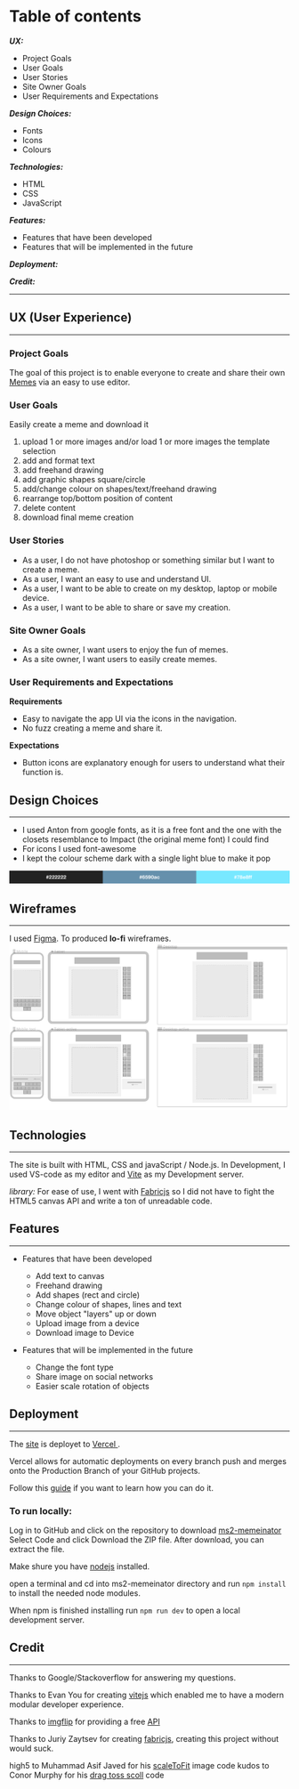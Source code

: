 

# Table of contents

 **_UX:_**
 - Project Goals
- User Goals
- User Stories
- Site Owner Goals
- User Requirements and Expectations
 
**_Design Choices:_**
- Fonts
- Icons
- Colours

**_Technologies:_**
- HTML
- CSS
- JavaScript

 **_Features:_**
- Features that have been developed
- Features that will be implemented in the future

**_Deployment:_**

**_Credit:_**

---
## UX (User Experience) ##
---
### Project Goals ### 
The goal of this project is to enable everyone to create and share their own [Memes](https://simple.wikipedia.org/wiki/Meme) via an easy to use editor. 

### User Goals ###
Easily create a meme and download it
1. upload 1 or more images and/or load 1 or more images the template selection
2. add and format text
3. add freehand drawing
4. add graphic shapes square/circle
5. add/change colour on shapes/text/freehand drawing
6. rearrange top/bottom position of content  
7. delete content 
8. download final meme creation


### User Stories ###
- As a user, I do not have photoshop or something similar but I want to create a meme.
- As a user, I want an easy to use and understand UI.
- As a user, I want to be able to create on my desktop, laptop or mobile device.
- As a user, I want to be able to share or save my creation.

### Site Owner Goals ###
- As a site owner, I want users to enjoy the fun of memes.
- As a site owner, I want users to easily create memes.


### User Requirements and Expectations ###

**Requirements**

- Easy to navigate the app UI via the icons in the navigation.
- No fuzz creating a meme and share it.


**Expectations**
- Button icons are explanatory enough for users to understand what their function is.

## Design Choices ##
---
- I used Anton from google fonts, as it is a free font and the one with the closets resemblance to Impact (the original meme font) I could find
- For icons I used font-awesome
- I kept the colour scheme dark with a single light blue to make it pop

![colors](./wireframes/colors.png)

## Wireframes ##
---
I used [Figma](https://www.figma.com/). To produced **lo-fi** wireframes.
![Wireframe](./wireframes/all_wireframes.png)

## Technologies ##
---
The site is built with HTML, CSS and javaScript / Node.js.
In Development, I used VS-code as my editor and  [Vite](https://vitejs.dev/ "Vite's Homepage") as my Development server.

_library:_
For ease of use, I went with [Fabricjs](http://fabricjs.com/ "fabricjs Homepage") so I did not have to fight the HTML5 canvas API and write a ton of unreadable code.


##  Features ##
--- 
- Features that have been developed
    - Add text to canvas
    - Freehand drawing
    - Add shapes (rect and circle)
    - Change colour of shapes, lines and text
    - Move object "layers" up or down
    - Upload image from a device
    - Download image to Device

- Features that will be implemented in the future
    - Change the font type
    - Share image on social networks
    - Easier scale rotation of objects

## Deployment ##
---
The [site](https://thememeinator.vercel.app/) is deployet to [Vercel ](https://vercel.com/ "vercel's Homepage"). 

​​Vercel allows for automatic deployments on every branch push and merges onto the Production Branch of your GitHub projects.

Follow this [guide](https://vercel.com/docs/git#deploying-a-git-repository) if you want to learn how you can do it.

### To run locally: ###
Log in to GitHub and click on the repository to download [ms2-memeinator](https://github.com/kristianAndersen/ms2-memeinator/archive/refs/heads/main.zip)
Select Code and click Download the ZIP file.
After download, you can extract the file.

Make shure you have [nodejs](https://nodejs.org/en/) installed. 

open a terminal and cd into ms2-memeinator directory and run ```npm install``` to install the needed node modules. 

When npm is finished installing run ```npm run dev``` to open a local development server.

## Credit ##
---
Thanks to Google/Stackoverflow for answering my questions.

Thanks to Evan You for creating [vitejs](https://vitejs.dev/) which enabled me to have a modern modular developer experience.

Thanks to [imgflip](https://imgflip.com/) for providing a free [API](https://imgflip.com/api) 

Thanks to Juriy Zaytsev for creating [fabricjs](http://fabricjs.com/), creating this project without would suck.

high5 to Muhammad Asif Javed for his [scaleToFit](https://stackoverflow.com/questions/36951856/resize-background-image-of-canvas-fabricjs/59975923#59975923*/) image code
kudos to Conor Murphy for his [drag toss scoll](https://codepen.io/cmurphy580/pen/WXEZrw?editors=0010) code 

